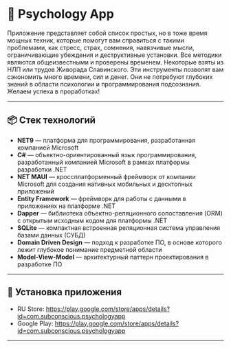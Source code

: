 # 📲 Psychology App

Приложение представляет  собой список простых,  но  в тоже время мощных техник, которые помогут вам     справиться      с         такими проблемами,  как  стресс,    страх, сомнения,    навязчивые     мысли, ограничивающие   убеждения   и деструктивные   установки.   Все методики  являются общеизвестными и проверены временем. Некоторые взяты из НЛП или трудов Живорада Славинского. Эти инструменты позволят вам сэкономить много времени, сил и денег. Они не потребуют глубоких знаний в области психологии и программирования подсознания. Желаем успеха в проработках!

---

## 📦 Стек технологий

- **NET9** — платформа для программирования, разработанная компанией Microsoft
- **C#** — объектно-ориентированный язык программирования, разработанный компанией Microsoft в рамках платформы разработки .NET
- **NET MAUI** — кроссплатформенный фреймворк от компании Microsoft для создания нативных мобильных и десктопных приложений
- **Entity Framework** — фреймворк для работы с данными в приложениях на платформе .NET
- **Dapper** — библиотека объектно-реляционного сопоставления (ORM) с открытым исходным кодом для платформы .NET
- **SQLite** — компактная встроенная реляционная система управления базами данных (СУБД)
- **Domain Driven Design** — подход к разработке ПО, в основе которого лежит глубокое понимание предметной области
- **Model-View-Model** — архитектурный паттерн проектирования в разработке ПО

---

## 🚀 Установка приложения

- RU Store: https://play.google.com/store/apps/details?id=com.subconscious.psychologyapp
- Google Play: https://play.google.com/store/apps/details?id=com.subconscious.psychologyapp

---
